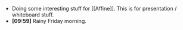 - Doing some interesting stuff for [[Affine]]. This is for presentation / whiteboard stuff.
- **[09:59]** Rainy Friday morning.